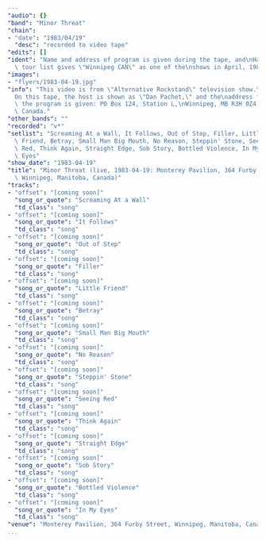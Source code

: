 ```yaml
---
"audio": {}
"band": "Minor Threat"
"chain":
- "date": "1983/04/19"
  "desc": "recorded to video tape"
"edits": []
"ident": "Name and address of program is given during the tape, and\nHansgen's\
  \ tour list gives \"Winnipeg CAN\" as one of the\nshows in April, 1983."
"images":
- "flyers/1983-04-19.jpg"
"info": "This video is from \"Alternative Rockstand\" television show.\n\
  On this tape, the host is shown as \"Dan Pachet,\" and the\naddress for\
  \ the program is given: PO Box 124, Station L,\nWinnipeg, MB R3H 0Z4,\
  \ Canada."
"other_bands": ""
"recorded": "v*"
"setlist": "Screaming At a Wall, It Follows, Out of Step, Filler, Little\
  \ Friend, Betray, Small Man Big Mouth, No Reason, Steppin' Stone, Seeing\
  \ Red, Think Again, Straight Edge, Sob Story, Bottled Violence, In My\
  \ Eyes"
"show_date": "1983-04-19"
"title": "Minor Threat (live, 1983-04-19: Monterey Pavilion, 364 Furby Street,\
  \ Winnipeg, Manitoba, Canada)"
"tracks":
- "offset": "[coming soon]"
  "song_or_quote": "Screaming At a Wall"
  "td_class": "song"
- "offset": "[coming soon]"
  "song_or_quote": "It Follows"
  "td_class": "song"
- "offset": "[coming soon]"
  "song_or_quote": "Out of Step"
  "td_class": "song"
- "offset": "[coming soon]"
  "song_or_quote": "Filler"
  "td_class": "song"
- "offset": "[coming soon]"
  "song_or_quote": "Little Friend"
  "td_class": "song"
- "offset": "[coming soon]"
  "song_or_quote": "Betray"
  "td_class": "song"
- "offset": "[coming soon]"
  "song_or_quote": "Small Man Big Mouth"
  "td_class": "song"
- "offset": "[coming soon]"
  "song_or_quote": "No Reason"
  "td_class": "song"
- "offset": "[coming soon]"
  "song_or_quote": "Steppin' Stone"
  "td_class": "song"
- "offset": "[coming soon]"
  "song_or_quote": "Seeing Red"
  "td_class": "song"
- "offset": "[coming soon]"
  "song_or_quote": "Think Again"
  "td_class": "song"
- "offset": "[coming soon]"
  "song_or_quote": "Straight Edge"
  "td_class": "song"
- "offset": "[coming soon]"
  "song_or_quote": "Sob Story"
  "td_class": "song"
- "offset": "[coming soon]"
  "song_or_quote": "Bottled Violence"
  "td_class": "song"
- "offset": "[coming soon]"
  "song_or_quote": "In My Eyes"
  "td_class": "song"
"venue": "Monterey Pavilion, 364 Furby Street, Winnipeg, Manitoba, Canada"
...
```

